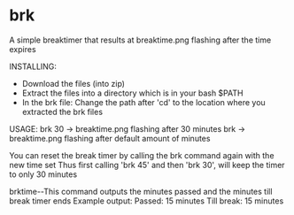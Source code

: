 # brk
A simple breaktimer that results at breaktime.png flashing after the time expires

INSTALLING:
- Download the files (into zip)
- Extract the files into a directory which is in your bash $PATH
- In the brk file:
    Change the path after 'cd' to the location where you extracted the brk files
  
USAGE:
    brk 30 -> breaktime.png flashing after 30 minutes
    brk    -> breaktime.png flashing after default amount of minutes

You can reset the break timer by calling the brk command again
with the new time set
    Thus first calling 'brk 45' and then 'brk 30',
    will keep the timer to only 30 minutes

brktime--This command outputs the minutes passed
and the minutes till break timer ends
Example output:
    Passed:    15 minutes
    Till break: 15 minutes
